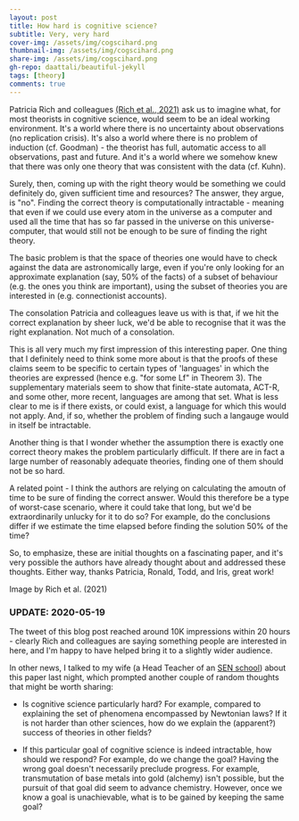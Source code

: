 ```yaml
---
layout: post
title: How hard is cognitive science?
subtitle: Very, very hard
cover-img: /assets/img/cogscihard.png
thumbnail-img: /assets/img/cogscihard.png
share-img: /assets/img/cogscihard.png
gh-repo: daattali/beautiful-jekyll
tags: [theory]
comments: true
---
```


Patricia Rich and colleagues [(Rich et al., 2021)](https://psyarxiv.com/k79nv) ask us to imagine what, for most theorists in cognitive science, would seem to be an ideal working environment. It's a world where there is no uncertainty about observations (no replication crisis). It's also a world where there is no problem of induction (cf. Goodman)  - the theorist has full, automatic access to all observations, past and future. And it's a world where we somehow knew that there was only one theory that was consistent with the data (cf. Kuhn). 

Surely, then, coming up with the right theory would be something we could definitely do, given sufficient time and resources? The answer, they argue, is "no". Finding the correct theory is computationally intractable - meaning that even if we could use every atom in the universe as a computer and used all the time that has so far passed in the universe on this universe-computer, that would still not be enough to be sure of finding the right theory.

The basic problem is that the space of theories one would have to check against the data are astronomically large, even if you're only looking for an approximate explanation (say, 50% of the facts) of a subset of behaviour (e.g. the ones you think are important), using the subset of theories you are interested in (e.g. connectionist accounts).

The consolation Patricia and colleagues leave us with is that, if we hit the correct explanation by sheer luck, we'd be able to recognise that it was the right explanation. Not much of a consolation.

This is all very much my first impression of this interesting paper. One thing that I definitely need to think some more about is that the proofs of these claims seem to be specific to certain types of 'languages' in which the theories are expressed (hence e.g. "for some Lf" in Theorem 3). The supplementary materials seem to show that finite-state automata, ACT-R, and some other, more recent, languages are among that set. What is less clear to me is if there exists, or could exist, a language for which this would not apply. And, if so, whether the problem of finding such a langauge would in itself be intractable.

Another thing is that I wonder whether the assumption there is exactly one correct theory makes the problem particularly difficult. If there are in fact a large number of reasonably adequate theories, finding one of them should not be so hard. 

A related point - I think the authors are relying on calculating the amoutn of time to be sure of finding the correct answer. Would this therefore be a type of worst-case scenario, where it could take that long, but we'd be extraordinarily unlucky for it to do so? For example, do the conclusions differ if we estimate the time elapsed before finding the solution 50% of the time?

So, to emphasize, these are initial thoughts on a fascinating paper, and it's very possible the authors have already thought about and addressed these thoughts. Either way, thanks Patricia, Ronald, Todd, and Iris, great work!


Image by Rich et al. (2021)

### UPDATE: 2020-05-19

The tweet of this blog post reached around 10K impressions within 20 hours - clearly Rich and colleagues are saying something people are interested in here, and I'm happy to have helped bring it to a slightly wider audience. 

In other news, I talked to my wife (a Head Teacher of an [SEN school](https://www.millfordschool.co.uk/welcome/staff/senior-leader-ship-team)) about this paper last night, which prompted another couple of random thoughts that might be worth sharing:

- Is cognitive science particularly hard? For example, compared to explaining the set of phenomena encompassed by Newtonian laws? If it is not harder than other sciences, how do we explain the (apparent?) success of theories in other fields?

- If this particular goal of cognitive science is indeed intractable, how should we respond? For example, do we change the goal? Having the wrong goal doesn't necessarily preclude progress. For example, transmutation of base metals into gold (alchemy) isn't possible, but the pursuit of that goal did seem to advance chemistry. However, once we know a goal is unachievable, what is to be gained by keeping the same goal?


